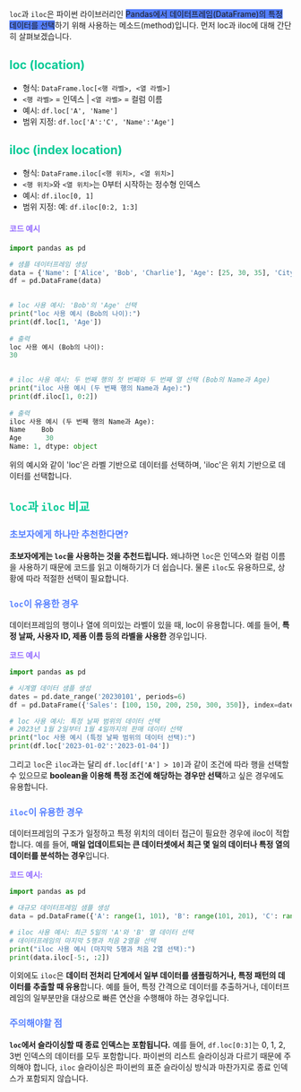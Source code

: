 `loc`과 `iloc`은 파이썬 라이브러리인 <span style = "background-color: #557FFF">Pandas에서 데이터프레임(DataFrame)의 특정 데이터를 선택</span>하기 위해 사용하는 메소드(method)입니다. 먼저 loc과 iloc에 대해 간단히 살펴보겠습니다.

## <span style = "color: #04CA96"> loc (location)
  - 형식: `DataFrame.loc[<행 라벨>, <열 라벨>]` 
  - `<행 라벨>` = 인덱스 | `<열 라벨>` = 컬럼 이름
  - 예시:  `df.loc['A', 'Name']`
  - 범위 지정: `df.loc['A':'C', 'Name':'Age']`

## <span style = "color: #04CA96">iloc (index location)
  - 형식: `DataFrame.iloc[<행 위치>, <열 위치>]` 
  - `<행 위치>`와 `<열 위치>`는 0부터 시작하는 정수형 인덱스
  - 예시: `df.iloc[0, 1]`
  - 범위 지정: 예: `df.iloc[0:2, 1:3]`

#### <span style = "color: #936BFF">  코드 예시


```python
import pandas as pd

# 샘플 데이터프레임 생성
data = {'Name': ['Alice', 'Bob', 'Charlie'], 'Age': [25, 30, 35], 'City': ['New York', 'Los Angeles', 'Chicago']}
df = pd.DataFrame(data)

  
# loc 사용 예시: 'Bob'의 'Age' 선택
print("loc 사용 예시 (Bob의 나이):")
print(df.loc[1, 'Age'])
  
# 출력
loc 사용 예시 (Bob의 나이):
30

  
# iloc 사용 예시: 두 번째 행의 첫 번째와 두 번째 열 선택 (Bob의 Name과 Age)
print("iloc 사용 예시 (두 번째 행의 Name과 Age):")
print(df.iloc[1, 0:2])
  
# 출력 
iloc 사용 예시 (두 번째 행의 Name과 Age):
Name    Bob
Age      30
Name: 1, dtype: object
```

위의 예시와 같이 'loc'은 라벨 기반으로 데이터를 선택하며, 'iloc'은 위치 기반으로 데이터를 선택합니다. 

## <span style = "color: #04CA96">`loc`과 `iloc` 비교
  
### <span style = "color: #557FFF">   초보자에게 하나만 추천한다면?
  
**초보자에게는 `loc`을 사용하는 것을 추천드립니다.** 왜냐하면 `loc`은 인덱스와 컬럼 이름을 사용하기 때문에 코드를 읽고 이해하기가 더 쉽습니다.
물론 `iloc`도 유용하므로, 상황에 따라 적절한 선택이 필요합니다.
  
### <span style = "color: #557FFF">`loc`이 유용한 경우
데이터프레임의 행이나 열에 의미있는 라벨이 있을 때, loc이 유용합니다. 예를 들어, **특정 날짜, 사용자 ID, 제품 이름 등의 라벨을 사용한** 경우입니다.
  

**<span style = "color: #936BFF"> 코드 예시**

```python
import pandas as pd

# 시계열 데이터 샘플 생성
dates = pd.date_range('20230101', periods=6)
df = pd.DataFrame({'Sales': [100, 150, 200, 250, 300, 350]}, index=dates)

# loc 사용 예시: 특정 날짜 범위의 데이터 선택
# 2023년 1월 2일부터 1월 4일까지의 판매 데이터 선택
print("loc 사용 예시 (특정 날짜 범위의 데이터 선택):")
print(df.loc['2023-01-02':'2023-01-04'])
```


그리고 `loc`은 `iloc`과는 달리 `df.loc[df['A'] > 10]`과 같이 조건에 따라 행을 선택할 수 있으므로 **boolean을 이용해 특정 조건에 해당하는 경우만 선택**하고 싶은 경우에도 유용합니다.
  
 ### <span style = "color: #557FFF">`iloc`이 유용한 경우
  데이터프레임의 구조가 일정하고 특정 위치의 데이터 접근이 필요한 경우에 iloc이 적합합니다. 예를 들어, **매일 업데이트되는 큰 데이터셋에서 최근 몇 일의 데이터나 특정 열의 데이터를 분석하는 경우**입니다.
  


**<span style = "color: #936BFF">코드 예시:**

```python
import pandas as pd

# 대규모 데이터프레임 샘플 생성
data = pd.DataFrame({'A': range(1, 101), 'B': range(101, 201), 'C': range(201, 301)})

# iloc 사용 예시: 최근 5일의 'A'와 'B' 열 데이터 선택
# 데이터프레임의 마지막 5행과 처음 2열을 선택
print("iloc 사용 예시 (마지막 5행과 처음 2열 선택):")
print(data.iloc[-5:, :2])
```



이외에도 `iloc`은 **데이터 전처리 단계에서 일부 데이터를 샘플링하거나, 특정 패턴의 데이터를 추출할 때 유용**합니다. 예를 들어, 특정 간격으로 데이터를 추출하거나, 데이터프레임의 일부분만을 대상으로 빠른 연산을 수행해야 하는 경우입니다.
  
### <span style = "color: #557FFF">주의해야할 점
  **`loc`에서 슬라이싱할 때 종료 인덱스는 포함됩니다.** 예를 들어, `df.loc[0:3]`는 0, 1, 2, 3번 인덱스의 데이터를 모두 포함합니다. 파이썬의 리스트 슬라이싱과 다르기 때문에 주의해야 합니다,
`iloc` 슬라이싱은 파이썬의 표준 슬라이싱 방식과 마찬가지로 종료 인덱스가 포함되지 않습니다.



  


